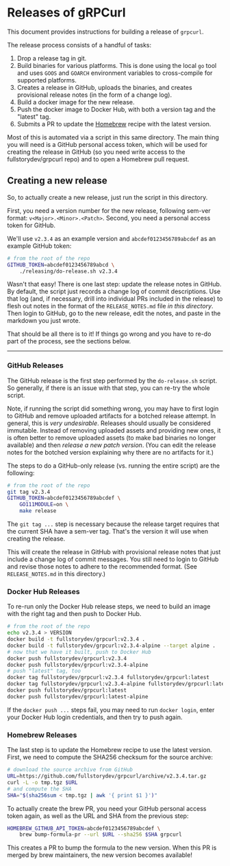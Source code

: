 # Releases of gRPCurl

This document provides instructions for building a release of `grpcurl`.

The release process consists of a handful of tasks:
1. Drop a release tag in git.
2. Build binaries for various platforms. This is done using the local `go` tool and uses `GOOS` and `GOARCH` environment variables to cross-compile for supported platforms.
3. Creates a release in GitHub, uploads the binaries, and creates provisional release notes (in the form of a change log).
4. Build a docker image for the new release.
5. Push the docker image to Docker Hub, with both a version tag and the "latest" tag.
6. Submits a PR to update the [Homebrew](https://brew.sh/) recipe with the latest version.

Most of this is automated via a script in this same directory. The main thing you will need is a GitHub personal access token, which will be used for creating the release in GitHub (so you need write access to the fullstorydev/grpcurl repo) and to open a Homebrew pull request.

## Creating a new release

So, to actually create a new release, just run the script in this directory.

First, you need a version number for the new release, following sem-ver format: `v<Major>.<Minor>.<Patch>`. Second, you need a personal access token for GitHub.

We'll use `v2.3.4` as an example version and `abcdef0123456789abcdef` as an example GitHub token:

```sh
# from the root of the repo
GITHUB_TOKEN=abcdef0123456789abcd \
    ./releasing/do-release.sh v2.3.4
```

Wasn't that easy! There is one last step: update the release notes in GitHub. By default, the script just records a change log of commit descriptions. Use that log (and, if necessary, drill into individual PRs included in the release) to flesh out notes in the format of the `RELEASE_NOTES.md` file _in this directory_. Then login to GitHub, go to the new release, edit the notes, and paste in the markdown you just wrote.

That should be all there is to it! If things go wrong and you have to re-do part of the process, see the sections below.

----

### GitHub Releases
The GitHub release is the first step performed by the `do-release.sh` script. So generally, if there is an issue with that step, you can re-try the whole script.

Note, if running the script did something wrong, you may have to first login to GitHub and remove uploaded artifacts for a botched release attempt. In general, this is _very undesirable_. Releases should usually be considered immutable. Instead of removing uploaded assets and providing new ones, it is often better to remove uploaded assets (to make bad binaries no longer available) and then _release a new patch version_. (You can edit the release notes for the botched version explaining why there are no artifacts for it.)

The steps to do a GitHub-only release (vs. running the entire script) are the following:

```sh
# from the root of the repo
git tag v2.3.4
GITHUB_TOKEN=abcdef0123456789abcdef \
    GO111MODULE=on \
    make release
```

The `git tag ...` step is necessary because the release target requires that the current SHA have a sem-ver tag. That's the version it will use when creating the release.

This will create the release in GitHub with provisional release notes that just include a change log of commit messages. You still need to login to GitHub and revise those notes to adhere to the recommended format. (See `RELEASE_NOTES.md` in this directory.)

### Docker Hub Releases

To re-run only the Docker Hub release steps, we need to build an image with the right tag and then push to Docker Hub.

```sh
# from the root of the repo
echo v2.3.4 > VERSION
docker build -t fullstorydev/grpcurl:v2.3.4 .
docker build -t fullstorydev/grpcurl:v2.3.4-alpine --target alpine .
# now that we have it built, push to Docker Hub
docker push fullstorydev/grpcurl:v2.3.4
docker push fullstorydev/grpcurl:v2.3.4-alpine
# push "latest" tag, too
docker tag fullstorydev/grpcurl:v2.3.4 fullstorydev/grpcurl:latest
docker tag fullstorydev/grpcurl:v2.3.4-alpine fullstorydev/grpcurl:latest-alpine
docker push fullstorydev/grpcurl:latest
docker push fullstorydev/grpcurl:latest-alpine
```

If the `docker push ...` steps fail, you may need to run `docker login`, enter your Docker Hub login credentials, and then try to push again.

### Homebrew Releases

The last step is to update the Homebrew recipe to use the latest version. First, we need to compute the SHA256 checksum for the source archive:

```sh
# download the source archive from GitHub
URL=https://github.com/fullstorydev/grpcurl/archive/v2.3.4.tar.gz
curl -L -o tmp.tgz $URL
# and compute the SHA
SHA="$(sha256sum < tmp.tgz | awk '{ print $1 }')"
```

To actually create the brew PR, you need your GitHub personal access token again, as well as the URL and SHA from the previous step:

```sh
HOMEBREW_GITHUB_API_TOKEN=abcdef0123456789abcdef \
    brew bump-formula-pr --url $URL --sha256 $SHA grpcurl
```

This creates a PR to bump the formula to the new version. When this PR is merged by brew maintainers, the new version becomes available!
